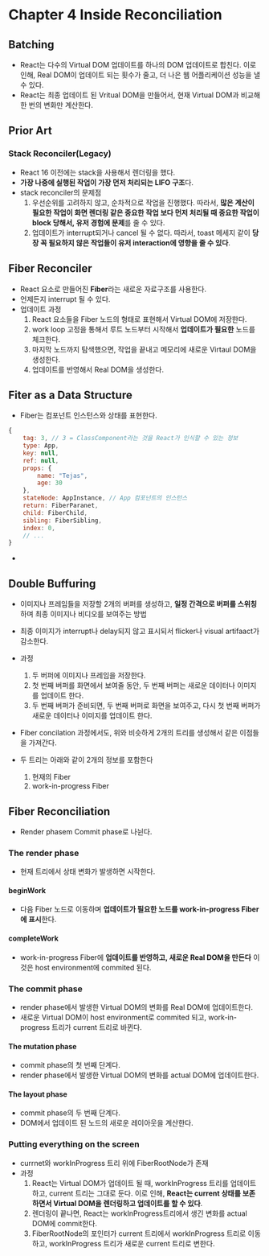 # Chapter 4 Inside Reconciliation

## Batching
- React는 다수의 Virtual DOM 업데이트를 하나의 DOM 업데이트로 합친다. 이로 인해, Real DOM이 업데이트 되는 횟수가 줄고, 더 나은 웹 어플리케이션 성능을 낼 수 있다.
- React는 최종 업데이트 된 Vritual DOM을 만들어서, 현재 Virtual DOM과 비교해 한 번의 변화만 계산한다.

## Prior Art
### Stack Reconciler(Legacy)
- React 16 이전에는 stack을 사용해서 렌더링을 했다.
- **가장 나중에 실행된 작업이 가장 먼저 처리되는 LIFO 구조**다.
- stack reconciler의 문제점
    1. 우선순위를 고려하지 않고, 순차적으로 작업을 진행했다. 따라서, **많은 계산이 필요한 작업이 화면 렌더링 같은 중요한 작업 보다 먼저 처리될 때 중요한 작업이 block 당해서, 유저 경험에 문제**를 줄 수 있다.
    2. 업데이트가 interrupt되거나 cancel 될 수 없다. 따라서, toast 메세지 같이 **당장 꼭 필요하지 않은 작업들이 유저 interaction에 영향을 줄 수 있다**.

## Fiber Reconciler
- React 요소로 만들어진 **Fiber**라는 새로운 자료구조를 사용한다.
- 언제든지 interrupt 될 수 있다.
- 업데이트 과정
    1. React 요소들을 Fiber 노드의 형태로 표현해서 Virtual DOM에 저장한다.
    2. work loop 고정을 통해서 루트 노드부터 시작해서 **업데이트가 필요한** 노드를 체크한다.
    3. 마지막 노드까지 탐색했으면, 작업을 끝내고 메모리에 새로운 Virtaul DOM을 생성한다.
    4. 업데이트를 반영해서 Real DOM을 생성한다.

## Fiter as a Data Structure
- Fiber는 컴포넌트 인스턴스와 상태를 표현한다.
```javascript
{
    tag: 3, // 3 = ClassComponent라는 것을 React가 인식할 수 있는 정보
    type: App,
    key: null,
    ref: null,
    props: {
        name: "Tejas",
        age: 30
    },
    stateNode: AppInstance, // App 컴포넌트의 인스턴스
    return: FiberParanet,
    child: FiberChild,
    sibling: FiberSibling,
    index: 0,
    // ...
}
```
- 

## Double Buffuring
- 이미지나 프레임들을 저장할 2개의 버퍼를 생성하고, **일정 간격으로 버퍼를 스위칭** 하며 최종 이미지나 비디오를 보여주는 방법
- 최종 이미지가 interrupt나 delay되지 않고 표시되서 flicker나 visual artifaact가 감소한다.
- 과정
    1. 두 버퍼에 이미지나 프레임을 저장한다.
    2. 첫 번째 버퍼를 화면에서 보여줄 동안, 두 번째 버퍼는 새로운 데이터나 이미지를 업데이트 한다. 
    3. 두 번째 버퍼가 준비되면, 두 번째 버퍼로 화면을 보여주고, 다시 첫 번째 버퍼가 새로운 데이터나 이미지를 업데이트 한다.

- Fiber concilation 과정에서도, 위와 비슷하게 2개의 트리를 생성해서 같은 이점들을 가져간다.
- 두 트리는 아래와 같이 2개의 정보를 포함한다
    1. 현재의 Fiber
    2. work-in-progress Fiber

## Fiber Reconciliation
- Render phasem Commit phase로 나뉜다.
### The render phase
- 현재 트리에서 상태 변화가 발생하면 시작한다.
#### beginWork
- 다음 Fiber 노드로 이동하며 **업데이트가 필요한 노드를 work-in-progress Fiber에 표시**한다.

#### completeWork
- work-in-progress Fiber에 **업데이트를 반영하고, 새로운 Real DOM을 만든다** 이것은 host environment에 commited 된다.

### The commit phase
- render phase에서 발생한 Virtual DOM의 변화를 Real DOM에 업데이트한다.
- 새로운 Virtual DOM이 host environment로 commited 되고, work-in-progress 트리가 current 트리로 바뀐다.

#### The mutation phase
- commit phase의 첫 번째 단계다.
- render phase에서 발생한 Virtual DOM의 변화를 actual DOM에 업데이트한다.

#### The layout phase
- commit phase의 두 번째 단계다.
- DOM에서 업데이트 된 노드의 새로운 레이아웃을 계산한다.

### Putting everything on the screen
- currnet와 workInProgress 트리 위에 FiberRootNode가 존재
- 과정
    1. React는 Virtual DOM가 업데이트 될 때, workInProgress 트리를 업데이트 하고, current 트리는 그대로 둔다. 이로 인해, **React는 current 상태를 보존하면서 Virtual DOM을 렌더링하고 업데이트를 할 수 있다**.
    2. 렌더링이 끝나면, React는 workInProgress트리에서 생긴 변화를 actual DOM에 commit한다.
    3. FiberRootNode의 포인터가 current 트리에서 workInProgress 트리로 이동하고, workInProgress 트리가 새로운 current 트리로 변한다.